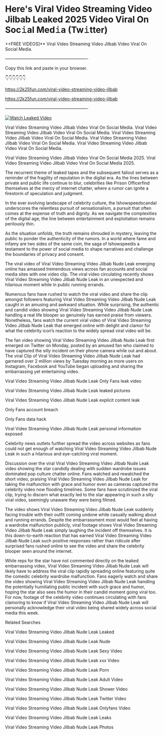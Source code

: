 # Here's Viral Video Streaming Video Jilbab Leaked 2025 Video Viral On Soc𝚒al Med𝚒a (Tw𝚒tter)

++FREE VIDEOS]** Viral Video Streaming Video Jilbab Video Viral On Social Media.

———————————————————-

Copy this link and paste in your browser.

👇👇👇👇👇👇

https://2k25fun.com/viral-video-streaming-video-jilbab

https://2k25fun.com/viral-video-streaming-video-jilbab

———————————————————-

[![Watch Leaked Video](https://miro.medium.com/v2/resize:fit:828/format:webp/1*cilzJN44JGOrTw9NJCrNHA.gif "Watch Leaked Video")](https://2k25fun.com/viral-video-streaming-video-jilbab)

Viral Video Streaming Video Jilbab Video Viral On Social Media. Viral Video Streaming Video Jilbab Video Viral On Social Media. Viral Video Streaming Video Jilbab Video Viral On Social Media. Viral Video Streaming Video Jilbab Video Viral On Social Media. Viral Video Streaming Video Jilbab Video Viral On Social Media.

Viral Video Streaming Video Jilbab Video Viral On Social Media 2025. Viral Video Streaming Video Jilbab Video Viral On Social Media 2025.

The recurrent theme of leaked tapes and the subsequent fallout serves as a reminder of the fragility of reputation in the digital era. As the lines between private and public life continue to blur, celebrities like Prison Officerfind themselves at the mercy of internet chatter, where a rumor can ignite a firestorm of speculation and judgment.

In the ever evolving landscape of celebrity culture, the Ishowspeedscandal underscores the relentless pursuit of sensationalism, a pursuit that often comes at the expense of truth and dignity. As we navigate the complexities of the digital age, the line between entertainment and exploitation remains perilously thin.

As the situation unfolds, the truth remains shrouded in mystery, leaving the public to ponder the authenticity of the rumors. In a world where fame and infamy are two sides of the same coin, the saga of Ishowspeedis a testament to the power of social media to shape narratives and challenge the boundaries of privacy and consent.

The viral video of Viral Video Streaming Video Jilbab Nude Leak emerging online has amassed tremendous views across fan accounts and social media sites with one video clip. The viral video circulating recently shows Viral Video Streaming Video Jilbab Nude Leak in an unexpected and hilarious moment while in public running errands.

Numerous fans have rushed to watch the viral video and share the clip amongst followers featuring Viral Video Streaming Video Jilbab Nude Leak caught in an amusing and awkward situation. While surprising, the authentic and candid video showing Viral Video Streaming Video Jilbab Nude Leak handling a real life blooper so genuinely has earned praise from viewers. Nonetheless, fans watch the current viral video of Viral Video Streaming Video Jilbab Nude Leak that emerged online with delight and clamor for what the celebrity icon’s reaction to the widely spread viral video will be.

The fan video showing Viral Video Streaming Video Jilbab Nude Leak first emerged on Twitter on Monday, posted by an amused fan who claimed to have captured the silly incident on their phone camera while out and about. The viral Clip of Viral Video Streaming Video Jilbab Nude Leak had garnered over 2 million views by Tuesday morning as more users on Instagram, Facebook and YouTube began uploading and sharing the embarrassing yet entertaining video.

Viral Video Streaming Video Jilbab Nude Leak Only Fans leak video

Viral Video Streaming Video Jilbab Nude Leak leaked pictures

Viral Video Streaming Video Jilbab Nude Leak explicit content leak

Only Fans account breach

Only Fans data hack

Viral Video Streaming Video Jilbab Nude Leak personal information exposed

Celebrity news outlets further spread the video across websites as fans could not get enough of watching Viral Video Streaming Video Jilbab Nude Leak in such a hilarious and eye-catching viral moment.

Discussion over the viral Viral Video Streaming Video Jilbab Nude Leak video showing the star candidly dealing with sudden wardrobe issues dominated pop culture chatter online. Fans watched and rewatched the short video, praising Viral Video Streaming Video Jilbab Nude Leak for taking the malfunction with grace and humor even as cameras captured the celebrity video now flooding timelines. Some fans have scrutinized the viral clip, trying to discern what exactly led to the star appearing in such a silly viral video, seemingly unaware they were being filmed.

The video shows Viral Video Streaming Video Jilbab Nude Leak suddenly facing trouble with their outfit coming undone while casually walking about and running errands. Despite the embarrassment most would feel at having a wardrobe malfunction publicly, viral footage shows Viral Video Streaming Video Jilbab Nude Leak simply laughing the incident off themselves. It is this down-to-earth reaction that has earned Viral Video Streaming Video Jilbab Nude Leak such positive responses rather than ridicule after surprised fans rushed online to see the video and share the celebrity blooper seen around the internet.

While reps for the star have not commented directly on the leaked embarrassing video, Viral Video Streaming Video Jilbab Nude Leak will likely have to address the viral clip rapidly spreading online featuring quite the comedic celebrity wardrobe malfunction. Fans eagerly watch and share the video showing Viral Video Streaming Video Jilbab Nude Leak handling the potentially humiliating public incident with such grace and humor, hoping the star also sees the humor in their candid moment going viral too. For now, footage of the celebrity video continues circulating with fans clamoring to know if Viral Video Streaming Video Jilbab Nude Leak will personally acknowledge their viral video being shared widely across social media this week.

Related Searches

Viral Video Streaming Video Jilbab Nude Leak Leaked

Viral Video Streaming Video Jilbab Nude Leak Nude

Viral Video Streaming Video Jilbab Nude Leak Sexy Video

Viral Video Streaming Video Jilbab Nude Leak xxx Video

Viral Video Streaming Video Jilbab Nude Leak Porn

Viral Video Streaming Video Jilbab Nude Leak Adult Video

Viral Video Streaming Video Jilbab Nude Leak Shower Video

Viral Video Streaming Video Jilbab Nude Leak Twitter Video

Viral Video Streaming Video Jilbab Nude Leak Onlyfans Video

Viral Video Streaming Video Jilbab Nude Leak Leaks

Viral Video Streaming Video Jilbab Nude Leak Photos